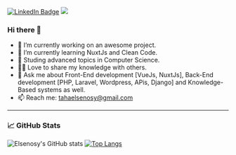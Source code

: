 [![LinkedIn Badge](https://img.shields.io/badge/LinkedIn-Profile-information?logo=LinkedIn&style=flat&logoColor=white&color=0D76A8)](https://www.linkedin.com/in/taha-elsenosy/)
![](https://komarev.com/ghpvc/?username=Elsenosy&color=green)
### Hi there 👋
- 🔭 I’m currently working on an awesome project.
- 🌱 I’m currently learning NuxtJs and Clean Code.
- 📖 Studing advanced topics in Computer Science.
- 👨‍🎓 Love to share my knowledge with others.
- 💬 Ask me about Front-End development [VueJs, NuxtJs], Back-End development [PHP, Laravel, Wordpress, APis, Django] and Knowledge-Based systems as well.
- 📫 Reach me: <tahaelsenosy@gmail.com>

<hr/>

### 📈 GitHub Stats

![Elsenosy's GitHub stats](https://github-readme-stats.vercel.app/api?username=Elsenosy&count_private=true&show_icons=true&theme=radical&hide=contribs,prs&hide_border=true)
[![Top Langs](https://github-readme-stats.vercel.app/api/top-langs/?username=Elsenosy&show_icons=true&theme=radical&layout=compact&hide_border=true)](https://github.com/Elsenosy/github-readme-stats)
